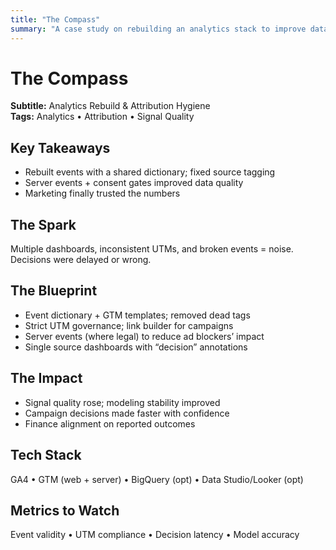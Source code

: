 ```yaml
---
title: "The Compass"
summary: "A case study on rebuilding an analytics stack to improve data quality and attribution hygiene."
---
```


# The Compass
**Subtitle:** Analytics Rebuild & Attribution Hygiene  
**Tags:** Analytics • Attribution • Signal Quality

## Key Takeaways
- Rebuilt events with a shared dictionary; fixed source tagging
- Server events + consent gates improved data quality
- Marketing finally trusted the numbers

## The Spark
Multiple dashboards, inconsistent UTMs, and broken events = noise. Decisions were delayed or wrong.

## The Blueprint
- Event dictionary + GTM templates; removed dead tags
- Strict UTM governance; link builder for campaigns
- Server events (where legal) to reduce ad blockers’ impact
- Single source dashboards with “decision” annotations

## The Impact
- Signal quality rose; modeling stability improved
- Campaign decisions made faster with confidence
- Finance alignment on reported outcomes

## Tech Stack
GA4 • GTM (web + server) • BigQuery (opt) • Data Studio/Looker (opt)

## Metrics to Watch
Event validity • UTM compliance • Decision latency • Model accuracy
